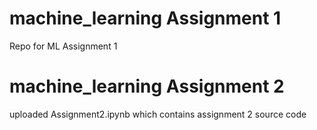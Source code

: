 # machine_learning Assignment 1
Repo for ML
Assignment 1

# machine_learning Assignment 2
uploaded Assignment2.ipynb which contains assignment 2 source code
